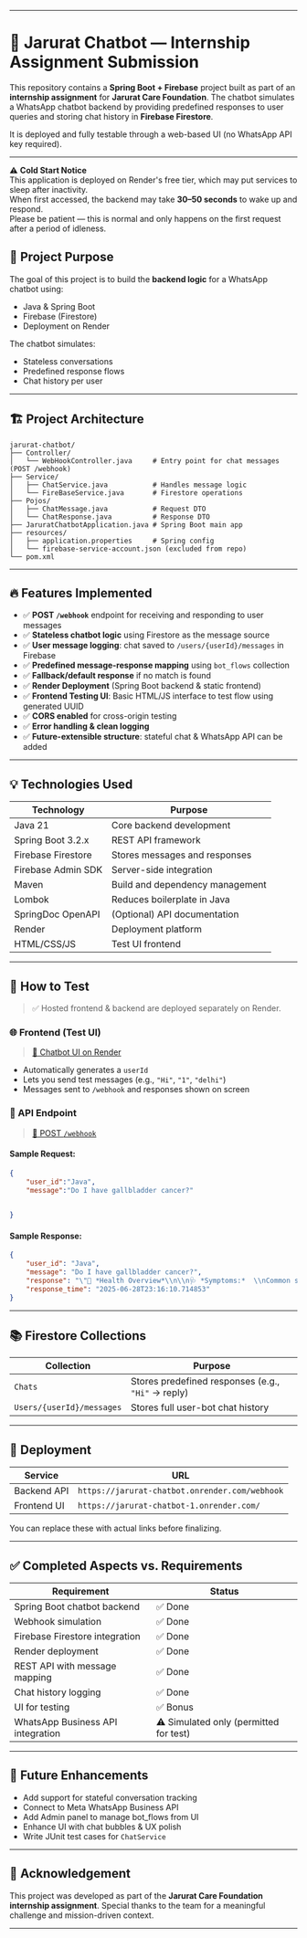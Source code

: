 

---

# 🤖 Jarurat Chatbot — Internship Assignment Submission

This repository contains a **Spring Boot + Firebase** project built as part of an **internship assignment** for **Jarurat Care Foundation**.
The chatbot simulates a WhatsApp chatbot backend by providing predefined responses to user queries and storing chat history in **Firebase Firestore**.

It is deployed and fully testable through a web-based UI (no WhatsApp API key required).

---
⚠️ **Cold Start Notice**  
This application is deployed on Render's free tier, which may put services to sleep after inactivity.  
When first accessed, the backend may take **30–50 seconds** to wake up and respond.  
Please be patient — this is normal and only happens on the first request after a period of idleness.

## 📌 Project Purpose

The goal of this project is to build the **backend logic** for a WhatsApp chatbot using:

* Java & Spring Boot
* Firebase (Firestore)
* Deployment on Render

The chatbot simulates:

* Stateless conversations
* Predefined response flows
* Chat history per user

---

## 🏗️ Project Architecture

```
jarurat-chatbot/
├── Controller/
│   └── WebHookController.java     # Entry point for chat messages (POST /webhook)
├── Service/
│   ├── ChatService.java           # Handles message logic
│   └── FireBaseService.java       # Firestore operations
├── Pojos/
│   ├── ChatMessage.java           # Request DTO
│   └── ChatResponse.java          # Response DTO
├── JaruratChatbotApplication.java # Spring Boot main app
├── resources/
│   ├── application.properties     # Spring config
│   └── firebase-service-account.json (excluded from repo)
└── pom.xml
```

---

## 🔥 Features Implemented

* ✅ **POST `/webhook`** endpoint for receiving and responding to user messages
* ✅ **Stateless chatbot logic** using Firestore as the message source
* ✅ **User message logging**: chat saved to `/users/{userId}/messages` in Firebase
* ✅ **Predefined message-response mapping** using `bot_flows` collection
* ✅ **Fallback/default response** if no match is found
* ✅ **Render Deployment** (Spring Boot backend & static frontend)
* ✅ **Frontend Testing UI**: Basic HTML/JS interface to test flow using generated UUID
* ✅ **CORS enabled** for cross-origin testing
* ✅ **Error handling & clean logging**
* ✅ **Future-extensible structure**: stateful chat & WhatsApp API can be added

---

## 💡 Technologies Used

| Technology         | Purpose                         |
| ------------------ | ------------------------------- |
| Java 21            | Core backend development        |
| Spring Boot 3.2.x  | REST API framework              |
| Firebase Firestore | Stores messages and responses   |
| Firebase Admin SDK | Server-side integration         |
| Maven              | Build and dependency management |
| Lombok             | Reduces boilerplate in Java     |
| SpringDoc OpenAPI  | (Optional) API documentation    |
| Render             | Deployment platform             |
| HTML/CSS/JS        | Test UI frontend                |

---

## 🧪 How to Test

> ✅ Hosted frontend & backend are deployed separately on Render.

### 🌐 Frontend (Test UI)

> [🔗 Chatbot UI on Render](https://jarurat-chatbot-1.onrender.com/)

* Automatically generates a `userId`
* Lets you send test messages (e.g., `"Hi"`, `"1"`, `"delhi"`)
* Messages sent to `/webhook` and responses shown on screen

### 🔁 API Endpoint

> [🔗 POST `/webhook`](https://jarurat-chatbot.onrender.com/webhook)

#### Sample Request:

```json
{
	"user_id":"Java",
    "message":"Do I have gallbladder cancer?"

     
}
```

#### Sample Response:

```json
{
    "user_id": "Java",
    "message": "Do I have gallbladder cancer?",
    "response": "\"📘 *Health Overview*\\n\\n🩺 *Symptoms:*  \\nCommon symptoms include abdominal pain, nausea, jaundice, unexplained weight loss, fever, fatigue, dark urine, and pale stools.  \\n👉 Consult a healthcare provider if you experience any of these.\\n\\n🧪 *Diagnosis:*  \\nConfirmed through blood tests (liver function tests, CA 19-9), imaging tests (ultrasound, MRI, CT scan, PET scan), and biopsy.\\n\\n👨‍⚕️ *Consultation:*  \\nEssential for personalized assessment. Discuss symptoms, comorbidities (like diabetes or hypertension), and treatment options with your healthcare provider.\"",
    "response_time": "2025-06-28T23:16:10.714853"
}
```

---

## 📚 Firestore Collections

| Collection                | Purpose                                            |
| ------------------------- | -------------------------------------------------- |
| `Chats`               | Stores predefined responses (e.g., `"Hi"` → reply) |
| `Users/{userId}/messages` | Stores full user-bot chat history                  |

---

## 🚀 Deployment

| Service     | URL                             |
| ----------- | ------------------------------- |
| Backend API | `https://jarurat-chatbot.onrender.com/webhook` |
| Frontend UI | `https://jarurat-chatbot-1.onrender.com/`  |

You can replace these with actual links before finalizing.

---

## ✅ Completed Aspects vs. Requirements

| Requirement                       | Status                                                 |
| --------------------------------- | ------------------------------------------------------ |
| Spring Boot chatbot backend       | ✅ Done                                                 |
| Webhook simulation                | ✅ Done                                                 |
| Firebase Firestore integration    | ✅ Done                                                 |
| Render deployment                 | ✅ Done                                                 |
| REST API with message mapping     | ✅ Done                                                 |
| Chat history logging              | ✅ Done                                                 |
| UI for testing                    | ✅ Bonus                                                |
| WhatsApp Business API integration | ⚠️ Simulated only (permitted for test)                 |

---

## 🚧 Future Enhancements

* Add support for stateful conversation tracking
* Connect to Meta WhatsApp Business API
* Add Admin panel to manage bot\_flows from UI
* Enhance UI with chat bubbles & UX polish
* Write JUnit test cases for `ChatService`

---

## 🙏 Acknowledgement

This project was developed as part of the **Jarurat Care Foundation internship assignment**.
Special thanks to the team for a meaningful challenge and mission-driven context.

---
